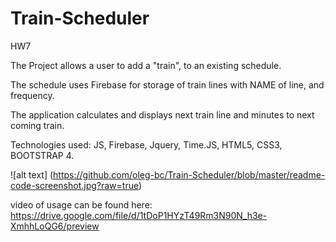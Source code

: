 # Train-Scheduler
HW7


The Project allows a user to add a "train", to an existing schedule.

The schedule uses Firebase for storage of train lines with NAME of line, and frequency.

The application calculates and displays next train line and minutes to next coming train.

Technologies used:  JS, Firebase, Jquery, Time.JS, HTML5, CSS3, BOOTSTRAP 4.


![alt text] (https://github.com/oleg-bc/Train-Scheduler/blob/master/readme-code-screenshot.jpg?raw=true)

video of usage can be found here: https://drive.google.com/file/d/1tDoP1HYzT49Rm3N90N_h3e-XmhhLoQG6/preview